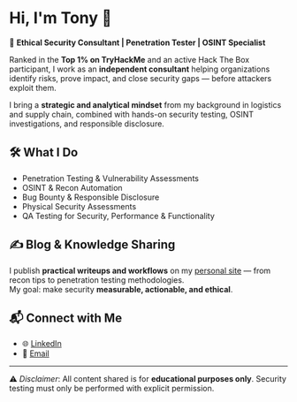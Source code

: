 # Hi, I'm Tony 👋  

🔐 **Ethical Security Consultant | Penetration Tester | OSINT Specialist**  

Ranked in the **Top 1% on TryHackMe** and an active Hack The Box participant, I work as an **independent consultant** helping organizations identify risks, prove impact, and close security gaps — before attackers exploit them.  

I bring a **strategic and analytical mindset** from my background in logistics and supply chain, combined with hands-on security testing, OSINT investigations, and responsible disclosure.  

## 🛠 What I Do  
- Penetration Testing & Vulnerability Assessments  
- OSINT & Recon Automation  
- Bug Bounty & Responsible Disclosure  
- Physical Security Assessments  
- QA Testing for Security, Performance & Functionality  

## ✍️ Blog & Knowledge Sharing  
I publish **practical writeups and workflows** on my [personal site](https://tonykhoriaty.github.io) — from recon tips to penetration testing methodologies.  
My goal: make security **measurable, actionable, and ethical**.  

## 📬 Connect with Me  
- 🌐 [LinkedIn](https://www.linkedin.com/in/tony-khoriaty/)
- 📧 [Email](mailto:tkhoriaty@proton.me)  

---

⚠️ *Disclaimer*: All content shared is for **educational purposes only**. Security testing must only be performed with explicit permission.  
